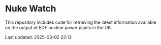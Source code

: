# Nuke Watch

This repository includes code for retrieving the latest information available on the output of EDF nuclear power plants in the UK.

Last updated: 2025-03-02 23:13